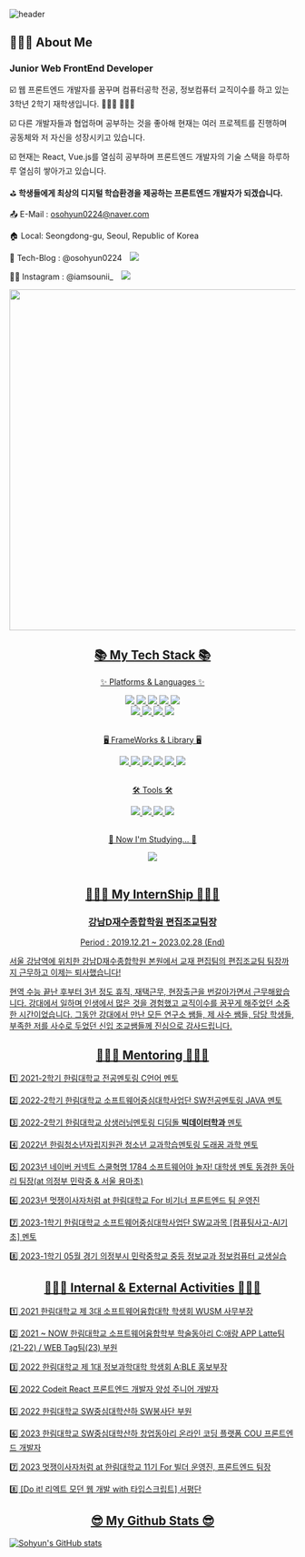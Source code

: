 ![header](https://capsule-render.vercel.app/api?type=waving&color=auto&height=230&section=header&text=Sohyun's%20Github&fontSize=70&animation=fadeIn&fontAlignY=38&desc=Web%20Frontend%20Developer&descAlignY=51&descAlign=62)

## 👩🏻‍💻 About Me

### Junior Web FrontEnd Developer
☑️ 웹 프론트엔드 개발자를 꿈꾸며 컴퓨터공학 전공, 정보컴퓨터 교직이수를 하고 있는 3학년 2학기 재학생입니다. 👩🏻‍💻 👩🏻‍🏫

☑️ 다른 개발자들과 협업하며 공부하는 것을 좋아해 현재는 여러 프로젝트를 진행하며 공동체와 저 자신을 성장시키고 있습니다.

☑️ 현재는 React, Vue.js를 열심히 공부하며 프론트엔드 개발자의 기술 스택을 하루하루 열심히 쌓아가고 있습니다.

⛳ <b>학생들에게 최상의 디지털 학습환경을 제공하는 프론트엔드 개발자가 되겠습니다.</b>

📤 E-Mail : osohyun0224@naver.com

🏠 Local: Seongdong-gu, Seoul, Republic of Korea

📓 Tech-Blog : @osohyun0224
<a href="https://velog.io/@osohyun0224">
    <img 
        src="http://img.shields.io/badge/-Sohyun's%20Velog-20C997?style=flat&logo=vleog&link=https://velog.io/@osohyun0224"
        style="height : auto; margin-left : 10px; margin-right : 10px;"/>
</a>

👸🏻 Instagram : @iamsounii_ <a href="https://www.instagram.com/iamsounii_/">
    <img 
        src="http://img.shields.io/badge/-Instagram-white?style=flat&logo=Instagram&link=https://www.instagram.com/verbale._.souniv/"
        style="height : auto; margin-left : 10px; margin-right : 10px;"/>  
	
<span><img width='600' src="https://github-profile-trophy.vercel.app/?username=osohyun0224" /></span>
	
<div align=center>
	<h2>📚 My Tech Stack 📚</h2>
	<p>✨ Platforms & Languages ✨</p>
</div>
<div align="center">
	<img src="https://img.shields.io/badge/HTML5-E34F26?style=flat&logo=HTML5&logoColor=white" />
	<img src="https://img.shields.io/badge/CSS3-1572B6?style=flat&logo=CSS3&logoColor=white" />
	<img src="https://img.shields.io/badge/JavaScript-F7DF1E?style=flat&logo=JavaScript&logoColor=white" />
	<img src="https://img.shields.io/badge/TypeScript-3178C6?style=flat-square&logo=TypeScript&logoColor=white" />
	<img src="https://img.shields.io/badge/jQuery-0769AD?style=flat&logo=jQuery&logoColor=white" />
	<br>
	<img src="https://img.shields.io/badge/Node.js-339933?style=flat-square&logo=Node.js&logoColor=white" />
	<img src="https://img.shields.io/badge/MongoDB-47A248?style=flat-square&logo=MongoDB&logoColor=white" />
	<img src="https://img.shields.io/badge/Netlify-00C7B7?style=flat-square&logo=Netlify&logoColor=white" />
	<img src="https://img.shields.io/badge/Vercel-000000?style=flat-square&logo=vercel&logoColor=white" />
</div>
<br>
<div align=center>
	<p>🖥️ FrameWorks & Library 🖥️</p>
</div>
<div align=center>
	<img src="https://img.shields.io/badge/REACT-61DAFB?style=flat&logo=ReactQuery&logoColor=white" />
	<img src="https://img.shields.io/badge/REACT%20NATIVE-61DAFB?style=flat&logo=ReactQuery&logoColor=white" />
	<img src="https://img.shields.io/badge/REDUX-764ABC?style=flat&logo=REDUX&logoColor=white" />
	<img src="https://img.shields.io/badge/Vue.js-4FC08D?style=flat&logo=Vue.js&logoColor=white" />
	<img src="https://img.shields.io/badge/Vuetify-1867C0?style=flat&logo=Vuetify&logoColor=white" />
	<img src="https://img.shields.io/badge/Django-092E20?style=flat-square&logo=Django&logoColor=white" />
	
</div>
<br>
<div align=center>
	<p>🛠 Tools 🛠</p>
</div>
<div align=center>
	<img src="https://img.shields.io/badge/Intellij%20IDEA-000000?style=flat&logo=intellijidea&logoColor=white" />
	<img src="https://img.shields.io/badge/Visual%20Studio%20Code-007ACC?style=flat&logo=VisualStudioCode&logoColor=white" />
	<img src="https://img.shields.io/badge/GitHub-181717?style=flat&logo=GitHub&logoColor=white" />
	<img src="https://img.shields.io/badge/Figma-F24E1E?style=flat&logo=Figma&logoColor=white" />
</div>
<br>
<div align=center>
	<p>🫡 Now I'm Studying... 🫡</p>
	<img src="https://img.shields.io/badge/Firebase-FFCA28?style=flat&logo=firebase&logoColor=white" />
</div>
<br>
<div align=center>
	<h2>🧑🏻‍💼 My InternShip 🧑🏻‍💼</h2>
</div>
<div align=center>
	<h3> 강남D재수종합학원 편집조교팀장 </h3>
	<p> Period : 2019.12.21 ~ 2023.02.28 (End)</p>
<div align=left>
	<p> 서울 강남역에 위치한 강남D재수종합학원 본원에서 교재 편집팀의 편집조교팀 팀장까지 근무하고 이제는 퇴사했습니다!</p>
	<p> 현역 수능 끝난 후부터 3년 정도 휴직, 재택근무, 현장출근을 번갈아가면서 근무해왔습니다. 강대에서 일하며 인생에서 많은 것을 경험했고 교직이수를 꿈꾸게 해주었던 소중한 시간이었습니다. 그동안 강대에서 만난 모든 연구소 쌤들, 제 사수 쌤들, 담당 학생들, 부족한 저를 사수로 두었던 신입 조교쌤들께 진심으로 감사드립니다. </p>
</div>
</div>

<div align=center>
	<h2>👩🏻‍🏫 Mentoring 👩🏻‍🏫</h2>
</div>
<div align=left>
	<p> 1️⃣ 2021-2학기 한림대학교 전공멘토링 C언어 멘토 </p>
	<p> 2️⃣ 2022-2학기 한림대학교 소프트웨어중심대학사업단 SW전공멘토링 JAVA 멘토 </p>
	<p> 3️⃣ 2022-2학기 한림대학교 상생러닝멘토링 디딤돌 <b>빅데이터학과</b> 멘토 </p>
	<p> 4️⃣ 2022년 한림청소년자립지원관 청소년 교과학습멘토링 도래꿈 과학 멘토 </p>
	<p> 5️⃣ 2023년 네이버 커넥트 스쿨혁명 1784 소프트웨어야 놀자! 대학생 멘토 동경한 동아리 팀장(at 의정부 민락중 & 서울 용마초) </p>
	<p> 6️⃣ 2023년 멋쟁이사자처럼 at 한림대학교 For 비기너 프론트엔드 팀 운영진 </p>
	<p> 7️⃣ 2023-1학기 한림대학교 소프트웨어중심대학사업단 SW교과목 [컴퓨팅사고-AI기초] 멘토 </p>
	<p> 8️⃣ 2023-1학기 05월 경기 의정부시 민락중학교 중등 정보교과 정보컴퓨터 교생실습 </p>
	
</div>
<div align=center>
	<h2>🙋🏻‍♀️ Internal & External Activities 🙋🏻‍♀️ </h2>
</div>
<div align=left>
	<p> 1️⃣ 2021 한림대학교 제 3대 소프트웨어융합대학 학생회 WUSM 사무부장 </p>
	<p> 2️⃣ 2021 ~ NOW 한림대학교 소프트웨어융합학부 학술동아리 C:애랑 APP Latte팀(21-22) / WEB Tag팀(23) 부원 </p>
	<p> 3️⃣ 2022 한림대학교 제 1대 정보과학대학 학생회 A:BLE 홍보부장 </p>
	<p> 4️⃣ 2022 Codeit React 프론트엔드 개발자 양성 주니어 개발자 </p>
	<p> 5️⃣ 2022 한림대학교 SW중심대학산하 SW봉사단 부원 </p>
	<p> 6️⃣ 2023 한림대학교 SW중심대학산하 창업동아리 온라인 코딩 플랫폼 COU 프론트엔드 개발자 </p>
	<p> 7️⃣ 2023 멋쟁이사자처럼 at 한림대학교 11기 For 빌더 운영진, 프론트엔드 팀장 </p>
	<p> 8️⃣ [Do it! 리엑트 모던 웹 개발 with 타입스크립트] 서평단 </p>
</div>
	
<div align=center>
	<h2>😎 My Github Stats 😎</h2>
</div>
	
![Sohyun's GitHub stats](https://github-readme-stats.vercel.app/api?username=osohyun0224&show_icons=true&theme=dracula)



